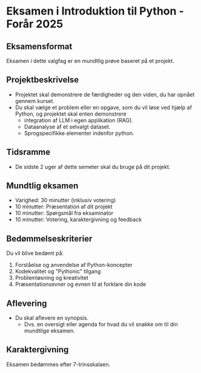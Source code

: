 # Eksamen i Introduktion til Python - Forår 2025

## Eksamensformat
Eksamen i dette valgfag er en mundtlig prøve baseret på et projekt.

## Projektbeskrivelse
- Projektet skal demonstrere de færdigheder og den viden, du har opnået gennem kurset.
- Du skal vælge et problem eller en opgave, som du vil løse ved hjælp af Python, og projektet skal enten demonstrere 
    * integration af LLM i egen applikation (RAG).
    * Dataanalyse af et selvalgt dataset.
    * Sprogspecifikke elementer indenfor python. 

## Tidsramme
- De sidste 2 uger af dette semeter skal du bruge på dit projekt.

## Mundtlig eksamen
- Varighed: 30 minutter (inklusiv votering)
- 10 minutter: Præsentation af dit projekt
- 10 minutter: Spørgsmål fra eksaminator 
- 10 minutter: Votering, karaktergivning og feedback

## Bedømmelseskriterier
Du vil blive bedømt på:
1. Forståelse og anvendelse af Python-koncepter
2. Kodekvalitet og "Pythonic" tilgang
3. Problemløsning og kreativitet
4. Præsentationsevner og evnen til at forklare din kode

## Aflevering
- Du skal aflevere en synopsis. 
    - Dvs. en oversigt eller agenda for hvad du vil snakke om til din mundtlige eksamen. 

## Karaktergivning
Eksamen bedømmes efter 7-trinsskalaen.
